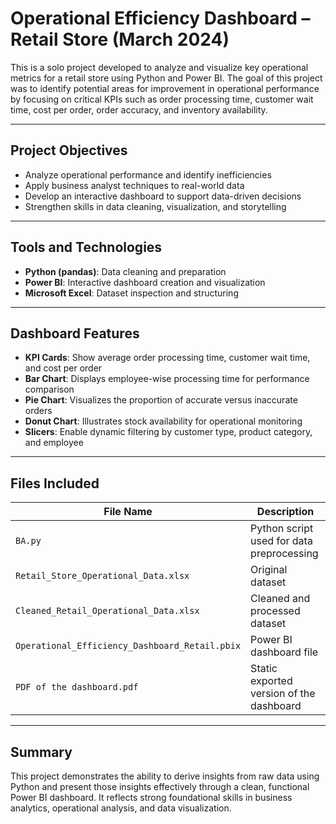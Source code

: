 # Operational Efficiency Dashboard – Retail Store (March 2024)

This is a solo project developed to analyze and visualize key operational metrics for a retail store using Python and Power BI. The goal of this project was to identify potential areas for improvement in operational performance by focusing on critical KPIs such as order processing time, customer wait time, cost per order, order accuracy, and inventory availability.

---

## Project Objectives

- Analyze operational performance and identify inefficiencies
- Apply business analyst techniques to real-world data
- Develop an interactive dashboard to support data-driven decisions
- Strengthen skills in data cleaning, visualization, and storytelling

---

## Tools and Technologies

- **Python (pandas)**: Data cleaning and preparation
- **Power BI**: Interactive dashboard creation and visualization
- **Microsoft Excel**: Dataset inspection and structuring

---

## Dashboard Features

- **KPI Cards**: Show average order processing time, customer wait time, and cost per order
- **Bar Chart**: Displays employee-wise processing time for performance comparison
- **Pie Chart**: Visualizes the proportion of accurate versus inaccurate orders
- **Donut Chart**: Illustrates stock availability for operational monitoring
- **Slicers**: Enable dynamic filtering by customer type, product category, and employee

---

## Files Included

| File Name | Description |
|-----------|-------------|
| `BA.py` | Python script used for data preprocessing  
| `Retail_Store_Operational_Data.xlsx` | Original dataset  
| `Cleaned_Retail_Operational_Data.xlsx` | Cleaned and processed dataset  
| `Operational_Efficiency_Dashboard_Retail.pbix` | Power BI dashboard file  
| `PDF of the dashboard.pdf` | Static exported version of the dashboard  

---

## Summary

This project demonstrates the ability to derive insights from raw data using Python and present those insights effectively through a clean, functional Power BI dashboard. It reflects strong foundational skills in business analytics, operational analysis, and data visualization.
